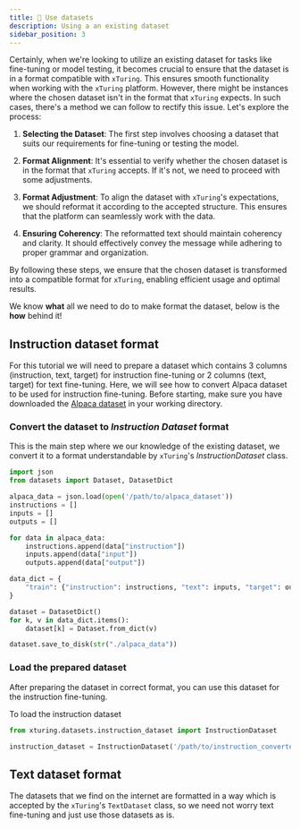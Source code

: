 ```yaml
---
title: 📜 Use datasets
description: Using a an existing dataset
sidebar_position: 3
---
```


<!-- ## Prepare Instruction Dataset -->
<!-- There are times, when we want to use some existing dataset for fine-tuning or testing our model on. In such scenarios, it is important to know the format in which we get the dataset and to make sure it is in the format in which `xTuring` will accept for seamless working. If the dataset we choose in a format not expected by `xTuring`, then below is a way to do it. Let's dive right into it! -->

Certainly, when we're looking to utilize an existing dataset for tasks like fine-tuning or model testing, it becomes crucial to ensure that the dataset is in a format compatible with `xTuring`. This ensures smooth functionality when working with the `xTuring` platform. However, there might be instances where the chosen dataset isn't in the format that `xTuring` expects. In such cases, there's a method we can follow to rectify this issue. Let's explore the process:

1. **Selecting the Dataset**: The first step involves choosing a dataset that suits our requirements for fine-tuning or testing the model.

2. **Format Alignment**: It's essential to verify whether the chosen dataset is in the format that `xTuring` accepts. If it's not, we need to proceed with some adjustments.

3. **Format Adjustment**: To align the dataset with `xTuring`'s expectations, we should reformat it according to the accepted structure. This ensures that the platform can seamlessly work with the data.

4. **Ensuring Coherency**: The reformatted text should maintain coherency and clarity. It should effectively convey the message while adhering to proper grammar and organization.

By following these steps, we ensure that the chosen dataset is transformed into a compatible format for `xTuring`, enabling efficient usage and optimal results.

We know __what__ all we need to do to make format the dataset, below is the __how__ behind it!

## Instruction dataset format
For this tutorial we will need to prepare a dataset which contains 3 columns (instruction, text, target) for instruction fine-tuning or 2 columns (text, target) for text fine-tuning. Here, we will see how to convert Alpaca dataset to be used for instruction fine-tuning. Before starting, make sure you have downloaded the [Alpaca dataset](https://github.com/tatsu-lab/stanford_alpaca/blob/main/alpaca_data.json) in your working directory.


### Convert the dataset to _Instruction Dataset_ format
This is the main step where we our knowledge of the existing dataset, we convert it to a format understandable by `xTuring`'s _InstructionDataset_ class.

```python
import json
from datasets import Dataset, DatasetDict

alpaca_data = json.load(open('/path/to/alpaca_dataset'))
instructions = []
inputs = []
outputs = []

for data in alpaca_data:
    instructions.append(data["instruction"])
    inputs.append(data["input"])
    outputs.append(data["output"])

data_dict = {
    "train": {"instruction": instructions, "text": inputs, "target": outputs}
}

dataset = DatasetDict()
for k, v in data_dict.items():
    dataset[k] = Dataset.from_dict(v)

dataset.save_to_disk(str("./alpaca_data"))
```


### Load the prepared dataset

After preparing the dataset in correct format, you can use this dataset for the instruction fine-tuning.

To load the instruction dataset

```python
from xturing.datasets.instruction_dataset import InstructionDataset

instruction_dataset = InstructionDataset('/path/to/instruction_converted_alpaca_dataset')
```

## Text dataset format

The datasets that we find on the internet are formatted in a way which is accepted by the `xTuring`'s `TextDataset` class, so we need not worry text fine-tuning and just use those datasets as is.
